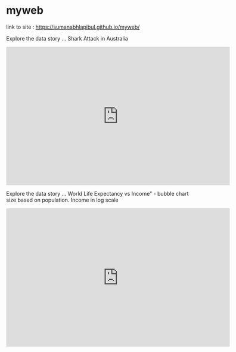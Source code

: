 # myweb

link to site : https://sumanabhlapibul.github.io/myweb/

Explore the data story ... Shark Attack in Australia

<iframe width="600" height="371" seamless frameborder="0" scrolling="no" src="https://docs.google.com/spreadsheets/d/e/2PACX-1vRJsZXsS8IDEVXsS7w5ZtXe3dsIW8ELFXI4LigD1PcVQnFzaqHasLlrrhEtTK1iZG3bblTc2-6zR7Wy/pubchart?oid=415424750&amp;format=interactive"></iframe>



Explore the data story ... World Life Expectancy vs Income" - bubble chart size based on population. Income in log scale

<iframe width="600" height="371" seamless frameborder="0" scrolling="no" src="https://docs.google.com/spreadsheets/d/e/2PACX-1vRPox3wC06hCx5P41_q43hjwU_L5r8Nc54Q2IRGrYityuLkvYe13iry8P-2W_uiBD18K1i1wKX3kOgp/pubchart?oid=1597631781&amp;format=interactive"></iframe>
